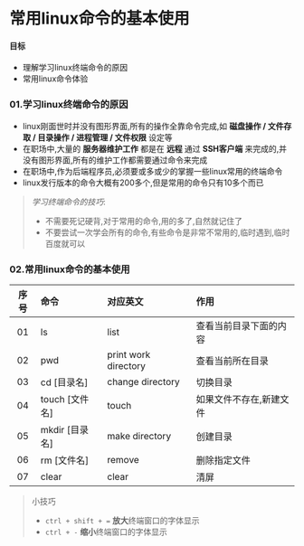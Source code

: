 # 常用linux命令的基本使用

#### 目标
* 理解学习linux终端命令的原因
* 常用linux命令体验

### 01.学习linux终端命令的原因
* linux刚面世时并没有图形界面,所有的操作全靠命令完成,如 **磁盘操作 / 文件存取 / 目录操作 / 进程管理 / 文件权限** 设定等
* 在职场中,大量的 **服务器维护工作** 都是在 **远程** 通过 **SSH客户端** 来完成的,并没有图形界面,所有的维护工作都需要通过命令来完成
* 在职场中,作为后端程序员,必须要或多或少的掌握一些linux常用的终端命令
* linux发行版本的命令大概有200多个,但是常用的命令只有10多个而已

> *学习终端命令的技巧*:
> * 不需要死记硬背,对于常用的命令,用的多了,自然就记住了
> * 不要尝试一次学会所有的命令,有些命令是非常不常用的,临时遇到,临时百度就可以


### 02.常用linux命令的基本使用

|序号 | 命令| 对应英文| 作用     |
|:--:|:---|:----|:---------|
|01|ls|list|查看当前目录下面的内容|
|02|pwd|print work directory|查看当前所在目录|
|03|cd [目录名]|change directory|切换目录|
|04|touch [文件名]|touch|如果文件不存在,新建文件|
|05|mkdir [目录名]|make directory|创建目录|
|06|rm [文件名]|remove|删除指定文件|
|07|clear|clear|清屏|

> 小技巧
> * `ctrl + shift + =` **放大**终端窗口的字体显示
> * `ctrl + -` **缩小**终端窗口的字体显示

